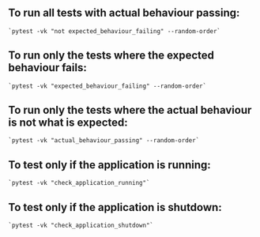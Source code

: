 ## To run all tests with actual behaviour passing:
    `pytest -vk "not expected_behaviour_failing" --random-order`

## To run only the tests where the expected behaviour fails:
    `pytest -vk "expected_behaviour_failing" --random-order`

## To run only the tests where the actual behaviour is not what is expected:
    `pytest -vk "actual_behaviour_passing" --random-order`

## To test only if the application is running:
    `pytest -vk "check_application_running"`

## To test only if the application is shutdown:
    `pytest -vk "check_application_shutdown"`